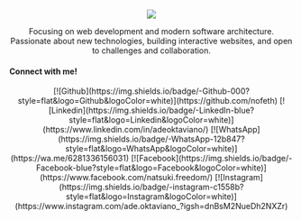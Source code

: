 <br>
<p align="center">
<img src="./1500x500.jpg"> </img>
</p>

<p align="center">Focusing on web development and modern software architecture. Passionate about new technologies, building interactive websites, and open to challenges and collaboration. </p>

#### Connect with me!
<p align="center">
[![Github](https://img.shields.io/badge/-Github-000?style=flat&logo=Github&logoColor=white)](https://github.com/nofeth)
[![Linkedin](https://img.shields.io/badge/-LinkedIn-blue?style=flat&logo=Linkedin&logoColor=white)](https://www.linkedin.com/in/adeoktaviano/)
[![WhatsApp](https://img.shields.io/badge/-WhatsApp-12b847?style=flat&logo=WhatsApp&logoColor=white)](https://wa.me/6281336156031)
[![Facebook](https://img.shields.io/badge/-Facebook-blue?style=flat&logo=Facebook&logoColor=white)](https://www.facebook.com/natsuki.freedom/)
[![Instagram](https://img.shields.io/badge/-instagram-c1558b?style=flat&logo=Instagram&logoColor=white)](https://www.instagram.com/ade.oktaviano_?igsh=dnBsM2NueDh2NXZr)
</p>
<!---
novadeta/novadeta is a ✨ special ✨ repository because its `README.md` (this file) appears on your GitHub profile.
--->
